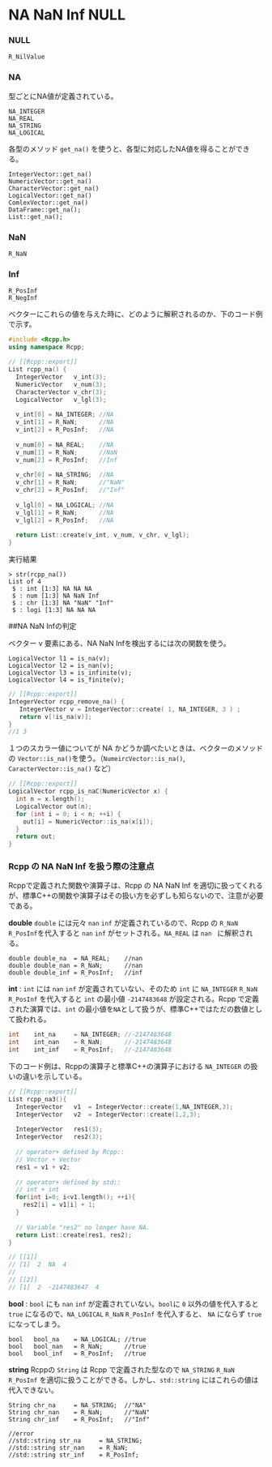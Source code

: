 # NA NaN Inf NULL

### NULL
```
R_NilValue
```

### NA

型ごとにNA値が定義されている。

```
NA_INTEGER
NA_REAL
NA_STRING
NA_LOGICAL
```
各型のメソッド  `get_na()` を使うと、各型に対応したNA値を得ることができる。

```
IntegerVector::get_na()
NumericVector::get_na()
CharacterVector::get_na()
LogicalVector::get_na()
ComlexVector::get_na()
DataFrame::get_na();
List::get_na();
```

### NaN

```
R_NaN
```

### Inf

```
R_PosInf
R_NegInf
```

ベクターにこれらの値を与えた時に、どのように解釈されるのか、下のコード例で示す。

```cpp
#include <Rcpp.h>
using namespace Rcpp;

// [[Rcpp::export]]
List rcpp_na() {
  IntegerVector   v_int(3);
  NumericVector   v_num(3);
  CharacterVector v_chr(3);
  LogicalVector   v_lgl(3);
  
  v_int[0] = NA_INTEGER; //NA
  v_int[1] = R_NaN;      //NA
  v_int[2] = R_PosInf;   //NA
  
  v_num[0] = NA_REAL;    //NA
  v_num[1] = R_NaN;      //NaN
  v_num[2] = R_PosInf;   //Inf
  
  v_chr[0] = NA_STRING;  //NA
  v_chr[1] = R_NaN;      //"NaN"
  v_chr[2] = R_PosInf;   //"Inf"
  
  v_lgl[0] = NA_LOGICAL; //NA
  v_lgl[1] = R_NaN;      //NA
  v_lgl[2] = R_PosInf;   //NA
  
  return List::create(v_int, v_num, v_chr, v_lgl);
}
```

実行結果
```
> str(rcpp_na())
List of 4
 $ : int [1:3] NA NA NA
 $ : num [1:3] NA NaN Inf
 $ : chr [1:3] NA "NaN" "Inf"
 $ : logi [1:3] NA NA NA
```





##NA NaN Infの判定

ベクター v 要素にある、NA NaN Infを検出するには次の関数を使う。

```
LogicalVector l1 = is_na(v);
LogicalVector l2 = is_nan(v);
LogicalVector l3 = is_infinite(v);
LogicalVector l4 = is_finite(v);
```

```cpp
// [[Rcpp::export]]
IntegerVector rcpp_remove_na() {
   IntegerVector v = IntegerVector::create( 1, NA_INTEGER, 3 ) ;
   return v[!is_na(v)];
}
//1 3
```



１つのスカラー値についてが NA  かどうか調べたいときは、ベクターのメソッドの `Vector::is_na()`を使う。（`NumeircVector::is_na()`, `CaracterVector::is_na()` など） 

```cpp
// [[Rcpp::export]]
LogicalVector rcpp_is_naC(NumericVector x) {
  int n = x.length();
  LogicalVector out(n);
  for (int i = 0; i < n; ++i) {
    out[i] = NumericVector::is_na(x[i]);
  }
  return out;
}
```




### Rcpp の NA NaN Inf を扱う際の注意点

Rcppで定義された関数や演算子は、Rcpp の NA NaN Inf を適切に扱ってくれるが、標準C++の関数や演算子はその扱い方を必ずしも知らないので、注意が必要である。

**double**
`double` には元々 `nan` `inf` が定義されているので、Rcpp の `R_NaN` `R_PosInf`を代入すると `nan` `inf` がセットされる。`NA_REAL` は `nan ` に解釈される。

```
double double_na  = NA_REAL;    //nan
double double_nan = R_NaN;      //nan
double double_inf = R_PosInf;   //inf
```


**int** :  `int` には `nan` `inf` が定義されていない、そのため `int` に `NA_INTEGER` `R_NaN` `R_PosInf` を代入すると `int` の最小値 `-2147483648` が設定される。Rcpp で定義された演算では、`int` の最小値を`NA`として扱うが、標準C++ではただの数値として扱われる。

```cpp
int    int_na     = NA_INTEGER; //-2147483648
int    int_nan    = R_NaN;      //-2147483648
int    int_inf    = R_PosInf;   //-2147483648
```

下のコード例は、Rcppの演算子と標準C++の演算子における `NA_INTEGER` の扱いの違いを示している。

```cpp
// [[Rcpp::export]]
List rcpp_na3(){
  IntegerVector   v1  = IntegerVector::create(1,NA_INTEGER,3);
  IntegerVector   v2  = IntegerVector::create(1,2,3);
  
  IntegerVector   res1(3);
  IntegerVector   res2(3);
  
  // operator+ defined by Rcpp::
  // Vector + Vector 
  res1 = v1 + v2;
  
  // operator+ defined by std::
  // int + int
  for(int i=0; i<v1.length(); ++i){
    res2[i] = v1[i] + 1;
  }
  
  // Variable "res2" no longer have NA.
  return List::create(res1, res2);
}

// [[1]]
// [1]  2  NA  4
// 
// [[2]]
// [1]  2  -2147483647  4
```


**bool** :  `bool` にも `nan` `inf` が定義されていない。`bool`に `0` 以外の値を代入すると `true` になるので、`NA_LOGICAL` `R_NaN` `R_PosInf` を代入すると、 `NA` にならず `true` になってしまう。

```
bool   bool_na    = NA_LOGICAL; //true
bool   bool_nan   = R_NaN;      //true
bool   bool_inf   = R_PosInf;   //true
```


**string**
Rcppの `String` は Rcpp で定義された型なので `NA_STRING` `R_NaN` `R_PosInf` を適切に扱うことができる。しかし、`std::string` にはこれらの値は代入できない。

```
String chr_na     = NA_STRING;  //"NA"
String chr_nan    = R_NaN;      //"NaN"
String chr_inf    = R_PosInf;   //"Inf"

//error
//std::string str_na     = NA_STRING;
//std::string str_nan    = R_NaN;
//std::string str_inf    = R_PosInf;
```


